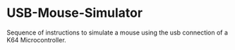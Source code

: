 # USB-Mouse-Simulator
Sequence of instructions to simulate a mouse using the usb connection of a K64 Microcontroller.
